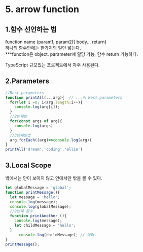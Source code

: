 # 5. arrow function

## 1.함수 선언하는 법

function name \(param1, param2\){ body... return}  
하나의 함수안에는 한가지의 일만 넣는다.  
\*\*\*function은 object. parameter에 할당 가능, 함수 return 가능하다.  
  
TypeScript 규모있는 프로젝트에서 자주 사용된다.

## 2.Parameters

```typescript
//Rest parameters
function printAll(...arg){  // ...이 Rest parameters
  for(let i =0; i<arg.length;i++){
    console.log(arg[i]);
  }
  //2번째방
  for(const args of arg){
    console.log(args)
  }
  //3번째방법 
  arg.forEach((arg)=>console.log(arg))
}
printAll('dream','coding','ellie')
```

## 3.Local Scope

밖에서는 안이 보이지 않고 안에서만 밖을 볼 수 있다.

```javascript
let globalMessage = 'global';
function printMessage(){
  let message = 'hello';
  console.log(message);
  console.log(globalMessage);
  //2번째 함수
  function printAnother (){
    console.log(message);
    let childMessage = 'hello';
  }
      console.log(childMessage); // 에러.
}
printMessage();

```

